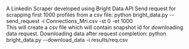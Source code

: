A Linkedin Scraper developed using Bright Data API
Send request for scrapping first 1000 profiles from a csv file: python bright_data.py --send_request  -i Connections_Mri.csv -st 0 -et 1000  
This will create a csv file which will contain snapshot id for downloading data request.
Downloading data after request completion: python bright_data.py --download_data -i results/req.csv
